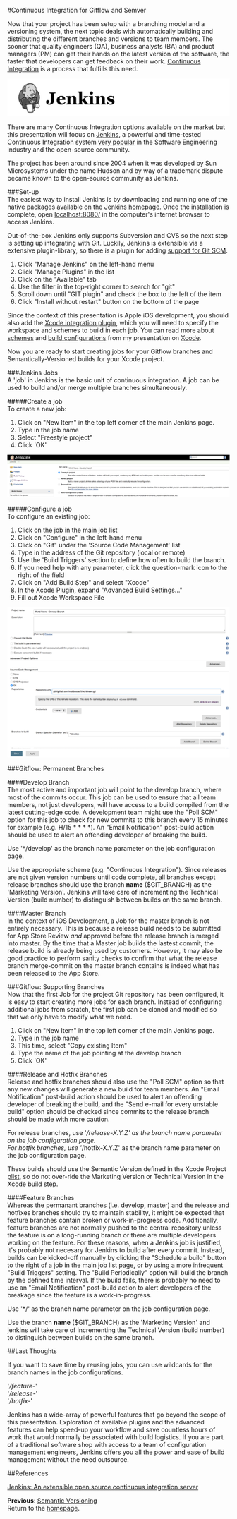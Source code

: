 #Continuous Integration for Gitflow and Semver  

Now that your project has been setup with a branching model and a versioning system, the next topic deals with automatically building and distributing the different branches and versions to team members. The sooner that quality engineers (QA), business analysts (BA) and product managers (PM) can get their hands on the latest version of the software, the faster that developers can get feedback on their work. [Continuous Integration](https://en.wikipedia.org/wiki/Continuous_integration) is a process that fulfills this need.  

![jenkins-logo](images/jenkins-logo.png)

There are many Continuous Integration options available on the market but this presentation will focus on [Jenkins](https://jenkins-ci.org), a powerful and time-tested Continuous Integration system [very popular](https://wiki.jenkins-ci.org/pages/viewpage.action?pageId=58001258) in the Software Engineering industry and the open-source community.  

The project has been around since 2004 when it was developed by Sun Microsystems under the name Hudson and by way of a trademark dispute became known to the open-source community as Jenkins.  

###Set-up  
The easiest way to install Jenkins is by downloading and running one of the native packages available on the [Jenkins homepage](https://jenkins-ci.org). Once the installation is complete, open [localhost:8080/](http://localhost:8080/) in the computer's internet browser to access Jenkins.  

Out-of-the-box Jenkins only supports Subversion and CVS so the next step is setting up integrating with Git. Luckily, Jenkins is extensible via a extensive plugin-library, so there is a plugin for adding [support for Git SCM](https://wiki.jenkins-ci.org/display/JENKINS/Git+Plugin).  
1. Click "Manage Jenkins" on the left-hand menu  
2. Click "Manage Plugins" in the list  
3. Click on the "Available" tab  
4. Use the filter in the top-right corner to search for "git"  
5. Scroll down until "GIT plugin" and check the box to the left of the item  
6. Click "Install without restart" button on the bottom of the page  

Since the context of this presentation is Apple iOS development, you should also add the [Xcode integration plugin](https://wiki.jenkins-ci.org/display/JENKINS/Xcode+Plugin), which you will need to specify the workspace and schemes to build in each job. You can read more about [schemes](https://github.com/mattbocosoft/presentation-xcode/blob/master/schemes.md) and [build configurations](https://github.com/mattbocosoft/presentation-xcode/blob/master/build-configurations.md) from my presentation on [Xcode](https://github.com/mattbocosoft/presentation-xcode).  

Now you are ready to start creating jobs for your Gitflow branches and Semantically-Versioned builds for your Xcode project.  

###Jenkins Jobs  
A 'job' in Jenkins is the basic unit of continuous integration. A job can be used to build and/or merge multiple branches simultaneously.  

#####Create a job  
To create a new job:  
1. Click on "New Item" in the top left corner of the main Jenkins page.  
2. Type in the job name  
3. Select "Freestyle project"  
4. Click 'OK'  

![jenkins-create-job](images/jenkins-create-job.png)  

#####Configure a job  
To configure an existing job:  
1. Click on the job in the main job list  
2. Click on "Configure" in the left-hand menu  
3. Click on "Git" under the 'Source Code Management' list  
4. Type in the address of the Git repository (local or remote)  
5. Use the 'Build Triggers' section to define how often to build the branch.  
6. If you need help with any parameter, click the question-mark icon to the right of the field  
7. Click on "Add Build Step" and select "Xcode"  
8. In the Xcode Plugin, expand "Advanced Build Settings..."
9. Fill out Xcode Workspace File  

![jenkins-job-configuration](images/jenkins-job-configuration.png)  

###Gitflow: Permanent Branches  

####Develop Branch  
The most active and important job will point to the develop branch, where most of the commits occur. This job can be used to ensure that all team members, not just developers, will have access to a build compiled from the latest cutting-edge code. A development team might use the "Poll SCM" option for this job to check for new commits to this branch every 15 minutes for example (e.g. H/15 * * * *). An "Email Notification" post-build action should be used to alert an offending developer of breaking the build.  

Use '*/develop' as the branch name parameter on the job configuration page.  

Use the appropriate scheme (e.g. "Continuous Integration"). Since releases are not given version numbers until code complete, all branches except release branches should use the branch **name** ($GIT_BRANCH) as the 'Marketing Version'. Jenkins will take care of incrementing the Technical Version (build number) to distinguish between builds on the same branch.  

####Master Branch  
In the context of iOS Development, a Job for the master branch is not entirely necessary. This is because a release build needs to be submitted for App Store Review *and* approved before the release branch is merged into master. By the time that a Master job builds the lastest commit, the release build is already being used by customers. However, it may also be good practice to perform sanity checks to confirm that what the release branch merge-commit on the master branch contains is indeed what has been released to the App Store.  

###Gitflow: Supporting Branches  
Now that the first Job for the project Git repository has been configured, it is easy to start creating more jobs for each branch. Instead of configuring additional jobs from scratch, the first job can be cloned and modified so that we only have to modify what we need.  
1. Click on "New Item" in the top left corner of the main Jenkins page.  
2. Type in the job name  
3. This time, select "Copy existing Item"  
4. Type the name of the job pointing at the develop branch  
5. Click 'OK'  

####Release and Hotfix Branches  
Release and hotfix branches should also use the "Poll SCM" option so that any new changes will generate a new build for team members. An "Email Notification" post-build action should be used to alert an offending developer of breaking the build, and the "Send e-mail for every unstable build" option should be checked since commits to the release branch should be made with more caution.  

For release branches, use '*/release-X.Y.Z' as the branch name parameter on the job configuration page.  
For hotfix branches, use '*/hotfix-X.Y.Z' as the branch name parameter on the job configuration page.  

These builds should use the Semantic Version defined in the Xcode Project [plist](https://developer.apple.com/library/ios/documentation/General/Reference/InfoPlistKeyReference/Articles/AboutInformationPropertyListFiles.html), so do not over-ride the Marketing Version or Technical Version in the Xcode build step.  

####Feature Branches  
Whereas the permanant branches (i.e. develop, master) and the release and hotfixes branches should try to maintain stability, it might be expected that feature branches contain broken or work-in-progress code. Additionally, feature branches are not normally pushed to the central repository unless the feature is on a long-running branch or there are multiple developers working on the feature. For these reasons, when a Jenkins job is justified, it's probably not necesary for Jenkins to build after every commit. Instead, builds can be kicked-off manually by clicking the "Schedule a build" button to the right of a job in the main job list page, or by using a more infrequent "Build Triggers" setting. The "Build Periodically" option will build the branch by the defined time interval. If the build fails, there is probably no need to use an "Email Notification" post-build action to alert developers of the breakage since the feature is a work-in-progress.  

Use '*/<feature-name>' as the branch name parameter on the job configuration page.  

Use the branch **name** ($GIT_BRANCH) as the 'Marketing Version' and jenkins will take care of incrementing the Technical Version (build number) to distinguish between builds on the same branch.  

##Last Thoughts  

If you want to save time by reusing jobs, you can use wildcards for the branch names in the job configurations.  

'*/feature-*'  
'*/release-*'  
'*/hotfix-*'  

Jenkins has a wide-array of powerful features that go beyond the scope of this presentation. Exploration of available plugins and the advanced features can help speed-up your workflow and save countless hours of work that would normally be associated with build logistics. If you are part of a traditional software shop with access to a team of configuration management engineers, Jenkins offers you all the power and ease of build management without the need outsource.  

##References  

[Jenkins: An extensible open source continuous integration server](http://jenkins-ci.org)  

**Previous**: [Semantic Versioning](semantic-versioning.md)  
Return to the [homepage](README.md).
